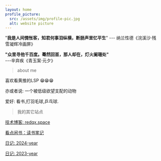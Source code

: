 ```yaml
---
layout: home
profile_picture:
  src: /assets/img/profile-pic.jpg
  alt: website picture
---
```




"**我是人间惆怅客，知君何事泪纵横，断肠声里忆平生**" --- 纳兰性德《浣溪沙·残雪凝辉冷画屏》

**"众里寻他千百度。蓦然回首，那人却在，灯火阑珊处"** ---辛弃疾《青玉案·元夕》





>  about me

喜欢看黄推的LSP 😁😁😁

亦或者说: 一个被低级欲望支配的动物

爱好: 看书,打羽毛球,乒乓球.



> 我的其它站点



<a href="https://redqx.github.io/">技术博客: redqx.space</a>

<a href="https://i1oveyou.github.io/books">看点闲书：读书笔记</a>

<a href="https://i1oveyou.github.io/2024-year">日记: 2024-year</a>

<a href="https://i1oveyou.github.io/2023-year">日记: 2023-year</a>

